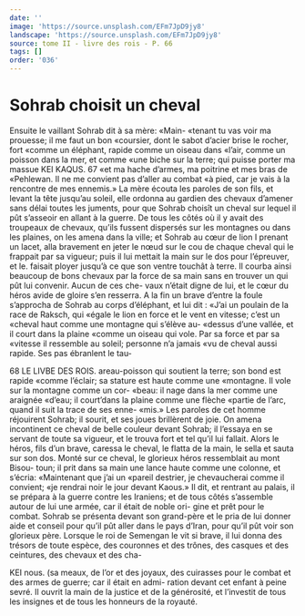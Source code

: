 ```yaml
---
date: ''
image: 'https://source.unsplash.com/EFm7JpD9jy8'
landscape: 'https://source.unsplash.com/EFm7JpD9jy8'
source: tome II - livre des rois - P. 66
tags: []
order: '036'
---
```


# Sohrab choisit un cheval

Ensuite le vaillant Sohrab dit à sa mère: «Main- «tenant tu vas voir ma prouesse; il me faut un bon «coursier, dont le sabot d’acier brise le rocher, fort «comme un éléphant, rapide comme un oiseau dans «l’air, comme un poisson dans la mer, et comme «une biche sur la terre; qui puisse porter ma massue
KEI KAQUS. 67 «et ma hache d’armes, ma poitrine et mes bras de
«Pehlewan. Il ne me convient pas d’aller au combat «à pied, car je vais à la rencontre de mes ennemis.» La mère écouta les paroles de son fils, et levant la tête jusqu’au soleil, elle ordonna au gardien des chevaux d’amener sans délai toutes les juments, pour que Sohrab choisît un cheval sur lequel il pût s’asseoir en allant à la guerre. De tous les côtés où
il y avait des troupeaux de chevaux, qu’ils fussent dispersés sur les montagnes ou dans les plaines, on les amena dans la ville; et Sohrab au cœur de lion I prenant un lacet, alla bravement en jeter le nœud sur le cou de chaque cheval qui le frappait par sa vigueur; puis il lui mettait la main sur le dos pour l’épreuver, et le. faisait ployer jusqu’à ce que son
ventre touchât à terre. Il courba ainsi beaucoup
de bons chevaux par la force de sa main sans en trouver un qui pût lui convenir. Aucun de ces che- vaux n’était digne de lui, et le cœur du héros avide
de gloire s’en resserra. A la fin un brave d’entre la
foule s’approcha de Sohrab au corps d’éléphant, et
lui dit : «J’ai un poulain de la race de Raksch, qui «égale le lion en force et le vent en vitesse; c’est un
«cheval haut comme une montagne qui s’élève au-
«dessus d’une vallée, et il court dans la plaine «comme un oiseau qui vole. Par sa force et par sa «vitesse il ressemble au soleil; personne n’a jamais
«vu de cheval aussi rapide. Ses pas ébranlent le tau-

68 LE LIVBE DES ROIS.
areau-poisson qui soutient la terre; son bond est rapide «comme l’éclair; sa stature est haute comme une «montagne. Il vole sur la montagne comme un cor- «beau: il nage dans la mer comme une araignée «d’eau; il court’dans la plaine comme une flèche
«partie de l’arc, quand il suit la trace de ses enne- «mis.» Les paroles de cet homme réjouirent Sohrab;
il sourit, et ses joues brillèrent de joie. On amena incontinent ce cheval de belle couleur devant Sohrab; il l’essaya en se servant de toute sa vigueur,
et le trouva fort et tel qu’il lui fallait. Alors le héros,
fils d’un brave, caressa le cheval, le flatta de la main, le sella et sauta sur son dos. Monté sur ce cheval, le glorieux héros ressemblait au mont Bisou- toun; il prit dans sa main une lance haute comme une colonne, et s’écria: «Maintenant que j’ai un
«pareil destrier, je chevaucherai comme il convient; «je rendrai noir le jour devant Kaous.»
Il dit, et rentrant au palais, il se prépara à la guerre contre les Iraniens; et de tous côtés s’assemble
autour de lui une armée, car il était de noble ori- gine et prêt pour le combat. Sohrab se présenta devant son grand-père et le pria de lui donner aide et conseil pour qu’il pût aller dans le pays d’Iran,
pour qu’il pût voir son glorieux père. Lorsque le roi
de Semengan le vit si brave, il lui donna des trésors de toute espèce, des couronnes et des trônes, des casques et des ceintures, des chevaux et des cha-

KEI nous. (sa meaux, de l’or et des joyaux, des cuirasses pour le
combat et des armes de guerre; car il était en admi- ration devant cet enfant à peine sevré. Il ouvrit la main de la justice et de la générosité, et l’investit
de tous les insignes et de tous les honneurs de la royauté.
